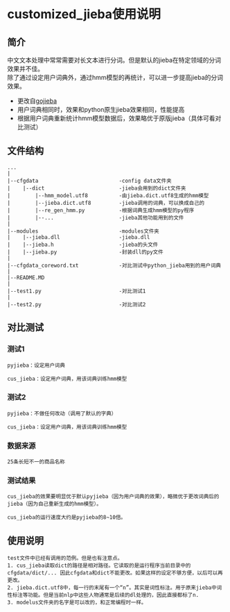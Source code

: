 # customized_jieba使用说明

## 简介
中文文本处理中常常需要对长文本进行分词。但是默认的jieba在特定领域的分词效果并不佳。  
除了通过设定用户词典外，通过hmm模型的再统计，可以进一步提高jieba的分词效果。  
  
  
- 更改自[gojieba](https://github.com/yanyiwu/gojieba)  
- 用户词典相同时，效果和python原生jieba效果相同，性能提高  
- 根据用户词典重新统计hmm模型数据后，效果略优于原版jieba（具体可看对比测试）  

## 文件结构
```
...
|
|--cfgdata                          -config data文件夹
|    |--dict                        -jieba会用到的dict文件夹
|        |--hmm_model.utf8          -由jieba.dict.utf8生成的hmm模型
|        |--jieba.dict.utf8         -jieba调用的词典，可以换成自己的
|        |--re_gen_hmm.py           -根据词典生成hmm模型的py程序
|        |--...                     -jieba其他功能用到的文件
|
|--modules                          -modules文件夹
|    |--jieba.dll                   -jieba.dll
|    |--jieba.h                     -jieba的头文件
|    |--jieba.py                    -封装dll的py文件
|
|--cfgdata_coreword.txt             -对比测试中python_jieba用到的用户词典
|
|--README.MD 
|
|--test1.py                         -对比测试1
|
|--test2.py                         -对比测试2    
```

## 对比测试

### 测试1
    pyjieba：设定用户词典

    cus_jieba：设定用户词典，用该词典训练hmm模型

### 测试2
    pyjieba：不做任何改动（调用了默认的字典）

    cus_jieba：设定用户词典，用该词典训练hmm模型

### 数据来源
    25条长短不一的商品名称

### 测试结果
    cus_jieba的效果要明显优于默认pyjieba（因为用户词典的效果），略微优于更改词典后的jieba（因为自己重新生成的hmm模型）。

    cus_jieba的运行速度大约是pyjieba的8~10倍。
    
    

## 使用说明
    test文件中已经有调用的范例。但是也有注意点。
    1. cus_jieba读取dict的路径是相对路径。它读取的是运行程序当前目录中的cfgdata/dict/... 因此cfgdata和dict不能更改。如果这样的设定不够方便，以后可以再更改。
    2. jieba.dict.utf8中，每一行的末尾有一个“n”。其实是词性标注。用于原来jieba中词性标注等功能。但是当前nlp中这些人物通常是后续的dl处理的，因此直接都标了n.  
    3. modelus文件夹的名字是可以改的，和正常编程时一样。
